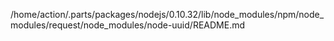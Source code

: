 /home/action/.parts/packages/nodejs/0.10.32/lib/node_modules/npm/node_modules/request/node_modules/node-uuid/README.md